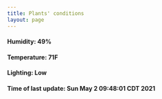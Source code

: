 ```yaml
---
title: Plants' conditions
layout: page
---
```



#### Humidity: 49%
#### Temperature: 71F
#### Lighting: Low
#### Time of last update: Sun May  2 09:48:01 CDT 2021
